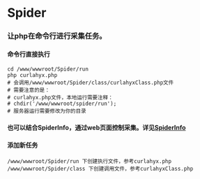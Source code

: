# Spider
### 让php在命令行进行采集任务。

#### 命令行直接执行
```
cd /www/wwwroot/Spider/run
php curlahyx.php
# 会调用/www/wwwroot/Spider/class/curlahyxClass.php文件
# 需要注意的是：
# curlahyx.php文件，本地运行需要注释：
# chdir('/www/wwwroot/spider/run');
# 服务器运行需要修改为你的目录
```

#### 也可以结合SpiderInfo，通过web页面控制采集。详见[SpiderInfo](https://github.com/kangly/SpiderInfo/)

#### 添加新任务
```
/www/wwwroot/Spider/run 下创建执行文件，参考curlahyx.php
/www/wwwroot/Spider/class 下创建调用文件，参考curlahyxClass.php
```
